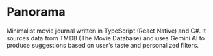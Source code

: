 # Panorama
Minimalist movie journal written in TypeScript (React Native) and C#. It sources data from TMDB (The Movie Database) and uses Gemini AI to produce suggestions based on user's taste and personalized filters.
